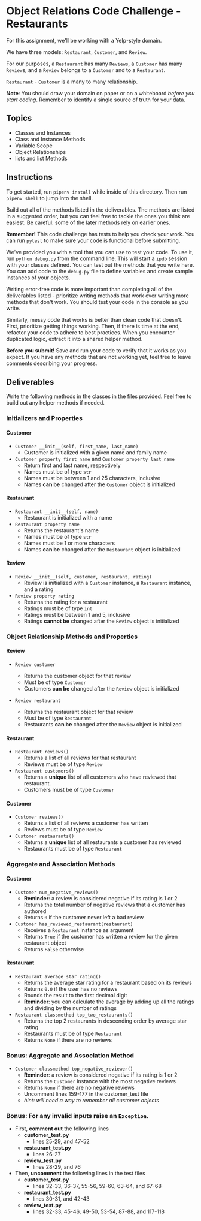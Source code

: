 # Object Relations Code Challenge - Restaurants

For this assignment, we'll be working with a Yelp-style domain.

We have three models: `Restaurant`, `Customer`, and `Review`.

For our purposes, a `Restaurant` has many `Reviews`, a `Customer` has many
`Review`s, and a `Review` belongs to a `Customer` and to a `Restaurant`.

`Restaurant` - `Customer` is a many to many relationship.

**Note**: You should draw your domain on paper or on a whiteboard _before you
start coding_. Remember to identify a single source of truth for your data.

## Topics

- Classes and Instances
- Class and Instance Methods
- Variable Scope
- Object Relationships
- lists and list Methods

## Instructions

To get started, run `pipenv install` while inside of this directory. 
Then run `pipenv shell` to jump into the shell.

Build out all of the methods listed in the deliverables. The methods are listed
in a suggested order, but you can feel free to tackle the ones you think are
easiest. Be careful: some of the later methods rely on earlier ones.

**Remember!** This code challenge has tests to help you check your work. You
can run `pytest` to make sure your code is functional before submitting.

We've provided you with a tool that you can use to test your code. To use it,
run `python debug.py` from the command line. This will start a `ipdb` session
with your classes defined. You can test out the methods that you write here. You
can add code to the `debug.py` file to define variables and create sample
instances of your objects.

Writing error-free code is more important than completing all of the
deliverables listed - prioritize writing methods that work over writing more
methods that don't work. You should test your code in the console as you write.

Similarly, messy code that works is better than clean code that doesn't. First,
prioritize getting things working. Then, if there is time at the end, refactor
your code to adhere to best practices. When you encounter duplicated logic,
extract it into a shared helper method.

**Before you submit!** Save and run your code to verify that it works as you
expect. If you have any methods that are not working yet, feel free to leave
comments describing your progress.

## Deliverables

Write the following methods in the classes in the files provided. Feel free to
build out any helper methods if needed.

### Initializers and Properties

#### Customer

- `Customer __init__(self, first_name, last_name)`
  - Customer is initialized with a given name and family name
- `Customer property first_name` and `Customer property last_name`
  - Return first and last name, respectively
  - Names must be of type `str`
  - Names must be between 1 and 25 characters, inclusive
  - Names **can be** changed after the `Customer` object is initialized
#### Restaurant

- `Restaurant __init__(self, name)`
  - Restaurant is initialized with a name
- `Restaurant property name`
  - Returns the restaurant's name
  - Names must be of type `str`
  - Names must be 1 or more characters
  - Names **can be** changed after the `Restaurant` object is initialized

#### Review

- `Review __init__(self, customer, restaurant, rating)`
  - Review is initialized with a `Customer` instance, a `Restaurant` instance, and a rating
- `Review property rating`
  - Returns the rating for a restaurant
  - Ratings must be of type `int`
  - Ratings must be between 1 and 5, inclusive
  - Ratings **cannot be** changed after the `Review` object is initialized

### Object Relationship Methods and Properties

#### Review

- `Review customer`
  - Returns the customer object for that review
  - Must be of type `Customer`
  - Customers **can be** changed after the `Review` object is initialized
  
- `Review restaurant`
  - Returns the restaurant object for that review
  - Must be of type `Restaurant`
  - Restaurants **can be** changed after the `Review` object is initialized
#### Restaurant

- `Restaurant reviews()`
  - Returns a list of all reviews for that restaurant
  - Reviews must be of type `Review`
- `Restaurant customers()`
  - Returns a **unique** list of all customers who have reviewed that restaurant.
  - Customers must be of type `Customer`

#### Customer

- `Customer reviews()`
  - Returns a list of all reviews a customer has written
  - Reviews must be of type `Review`
- `Customer restaurants()`
  - Returns a **unique** list of all restaurants a customer has reviewed
  - Restaurants must be of type `Restaurant`

### Aggregate and Association Methods

#### Customer

- `Customer num_negative_reviews()`
  - **Reminder**: a review is considered negative if its rating is 1 or 2
  - Returns the total number of negative reviews that a customer has authored
  - Returns `0` if the customer never left a bad review
- `Customer has_reviewed_restaurant(restaurant)`
  - Receives a `Restaurant` instance as argument
  - Returns `True` if the customer has written a review for the given restaurant object
  - Returns `False` otherwise

#### Restaurant

- `Restaurant average_star_rating()`
  - Returns the average star rating for a restaurant based on its reviews
  - Returns `0.0` if the user has no reviews
  - Rounds the result to the first decimal digit
  - **Reminder**: you can calculate the average by adding up all the ratings and
    dividing by the number of ratings
- `Restaurant classmethod top_two_restaurants()`
  - Returns the top 2 restaurants in descending order by average star rating
  - Restaurants must be of type `Restaurant`
  - Returns `None` if there are no reviews

### Bonus: Aggregate and Association Method

- `Customer classmethod top_negative_reviewer()`
  - **Reminder**: a review is considered negative if its rating is 1 or 2
  - Returns the `Customer` instance with the most negative reviews
  - Returns `None` if there are no negative reviews
  - Uncomment lines 159-177 in the customer_test file
  - _hint: will need a way to remember all customer objects_

### Bonus: For any invalid inputs raise an `Exception`.
- First, **comment out** the following lines
  - **customer_test.py**
    - lines 25-29, and 47-52
  - **restaurant_test.py**
    - lines 26-27
  - **review_test.py**
    - lines 28-29, and 76
- Then, **uncomment** the following lines in the test files
  - **customer_test.py**
    - lines 32-33, 36-37, 55-56, 59-60, 63-64, and 67-68
  - **restaurant_test.py**
    - lines 30-31, and 42-43
  - **review_test.py**
    - lines 32-33, 45-46, 49-50, 53-54, 87-88, and 117-118
